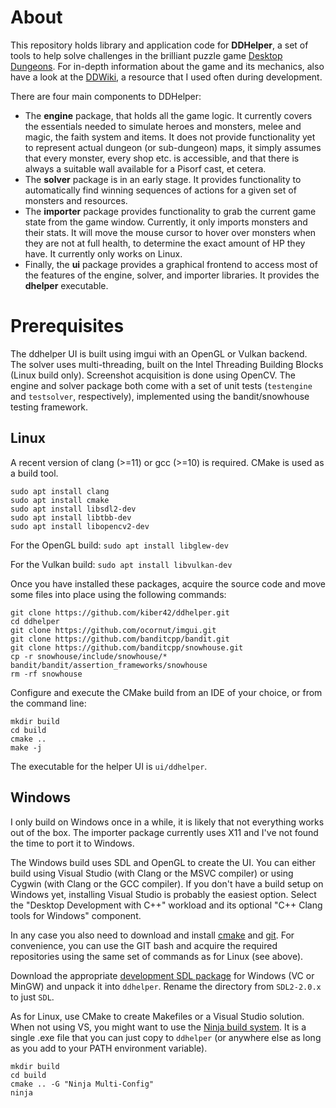 # About

This repository holds library and application code for **DDHelper**, a set of tools to help solve challenges in the brilliant puzzle game [Desktop Dungeons](http://www.desktopdungeons.net/).  For in-depth information about the game and its mechanics, also have a look at the [DDWiki](http://www.qcfdesign.com/wiki/DesktopDungeons/index.php?title=Desktop_Dungeons), a resource that I used often during development.

There are four main components to DDHelper:

- The **engine** package, that holds all the game logic.  It currently covers the essentials needed to simulate heroes and monsters, melee and magic, the faith system and items.  It does not provide functionality yet to represent actual dungeon (or sub-dungeon) maps, it simply assumes that every monster, every shop etc. is accessible, and that there is always a suitable wall available for a Pisorf cast, et cetera.
- The **solver** package is in an early stage.  It provides functionality to automatically find winning sequences of actions for a given set of monsters and resources.
- The **importer** package provides functionality to grab the current game state from the game window.  Currently, it only imports monsters and their stats.  It will move the mouse cursor to hover over monsters when they are not at full health, to determine the exact amount of HP they have.  It currently only works on Linux.
- Finally, the **ui** package provides a graphical frontend to access most of the features of the engine, solver, and importer libraries.  It provides the **dhelper** executable.

# Prerequisites

The ddhelper UI is built using imgui with an OpenGL or Vulkan backend.  The solver uses multi-threading, built on the Intel Threading Building Blocks (Linux build only).  Screenshot acquisition is done using OpenCV.  The engine and solver package both come with a set of unit tests (`testengine` and `testsolver`, respectively), implemented using the bandit/snowhouse testing framework.

## Linux

A recent version of clang (>=11) or gcc (>=10) is required.  CMake is used as a build tool.

```
sudo apt install clang
sudo apt install cmake
sudo apt install libsdl2-dev
sudo apt install libtbb-dev
sudo apt install libopencv2-dev
```

For the OpenGL build:
`sudo apt install libglew-dev`

For the Vulkan build:
`sudo apt install libvulkan-dev`

Once you have installed these packages, acquire the source code and move some files into place using the following commands:

```
git clone https://github.com/kiber42/ddhelper.git
cd ddhelper
git clone https://github.com/ocornut/imgui.git
git clone https://github.com/banditcpp/bandit.git
git clone https://github.com/banditcpp/snowhouse.git
cp -r snowhouse/include/snowhouse/* bandit/bandit/assertion_frameworks/snowhouse
rm -rf snowhouse
```

Configure and execute the CMake build from an IDE of your choice, or from the command line:

```
mkdir build
cd build
cmake ..
make -j
```

The executable for the helper UI is `ui/ddhelper`.

## Windows

I only build on Windows once in a while, it is likely that not everything works out of the box.  The importer package currently uses X11 and I've not found the time to port it to Windows.

The Windows build uses SDL and OpenGL to create the UI.  You can either build using Visual Studio (with Clang or the MSVC compiler) or using Cygwin (with Clang or the GCC compiler).  If you don't have a build setup on Windows yet, installing Visual Studio is probably the easiest option.  Select the "Desktop Development with C++" workload and its optional "C++ Clang tools for Windows" component.

In any case you also need to download and install [cmake](https://cmake.org/download/) and [git](https://git-scm.com/download/win).
For convenience, you can use the GIT bash and acquire the required repositories using the same set of commands as for Linux (see above).

Download the appropriate [development SDL package](https://www.libsdl.org/download-2.0.php) for Windows (VC or MinGW) and unpack it into `ddhelper`.  Rename the directory from `SDL2-2.0.x` to just `SDL`.

As for Linux, use CMake to create Makefiles or a Visual Studio solution.  When not using VS, you might want to use the [Ninja build system](https://github.com/ninja-build/ninja/releases).  It is a single .exe file that you can just copy to `ddhelper` (or anywhere else as long as you add to your PATH environment variable).

```
mkdir build
cd build
cmake .. -G "Ninja Multi-Config"
ninja
```
